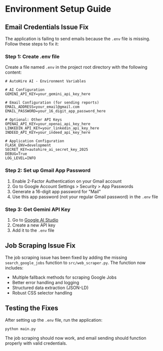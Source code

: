 # Environment Setup Guide

## Email Credentials Issue Fix

The application is failing to send emails because the `.env` file is missing. Follow these steps to fix it:

### Step 1: Create .env file
Create a file named `.env` in the project root directory with the following content:

```env
# AutoHire AI - Environment Variables

# AI Configuration
GEMINI_API_KEY=your_gemini_api_key_here

# Email Configuration (for sending reports)
EMAIL_ADDRESS=your_email@gmail.com
EMAIL_PASSWORD=your_16_digit_app_password_here

# Optional: Other API Keys
OPENAI_API_KEY=your_openai_api_key_here
LINKEDIN_API_KEY=your_linkedin_api_key_here
INDEED_API_KEY=your_indeed_api_key_here

# Application Configuration
FLASK_ENV=development
SECRET_KEY=autohire_ai_secret_key_2025
DEBUG=True
LOG_LEVEL=INFO
```

### Step 2: Set up Gmail App Password
1. Enable 2-Factor Authentication on your Gmail account
2. Go to Google Account Settings > Security > App Passwords
3. Generate a 16-digit app password for "Mail"
4. Use this app password (not your regular Gmail password) in the `.env` file

### Step 3: Get Gemini API Key
1. Go to [Google AI Studio](https://makersuite.google.com/app/apikey)
2. Create a new API key
3. Add it to the `.env` file

## Job Scraping Issue Fix

The job scraping issue has been fixed by adding the missing `search_google_jobs` function to `src/web_scraper.py`. The function now includes:

- Multiple fallback methods for scraping Google Jobs
- Better error handling and logging
- Structured data extraction (JSON-LD)
- Robust CSS selector handling

## Testing the Fixes

After setting up the `.env` file, run the application:

```bash
python main.py
```

The job scraping should now work, and email sending should function properly with valid credentials.
